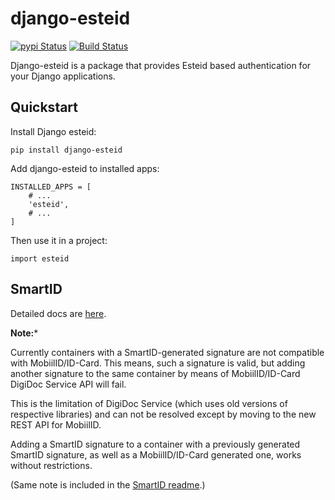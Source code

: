 # django-esteid

[![pypi Status](https://badge.fury.io/py/django-esteid.png)](https://badge.fury.io/py/django-esteid)
[![Build Status](https://travis-ci.org/thorgate/django-esteid.svg?branch=master)](https://travis-ci.org/thorgate/django-esteid)

Django-esteid is a package that provides Esteid based authentication for your Django applications.

## Quickstart

Install Django esteid:

    pip install django-esteid

Add django-esteid to installed apps:

    INSTALLED_APPS = [
        # ...
        'esteid',
        # ...
    ]

Then use it in a project:

    import esteid

## SmartID

Detailed docs are [here](esteid/smartid/README.md).

**Note:***

Currently containers with a SmartID-generated signature are not compatible with MobiilID/ID-Card.
This means, such a signature is valid, but adding another signature to the same container
by means of MobiilID/ID-Card DigiDoc Service API will fail. 

This is the limitation of DigiDoc Service (which uses old versions of 
respective libraries) and can not be resolved except by moving to the new REST API for MobiilID. 

Adding a SmartID signature to a container with a previously generated SmartID signature, 
as well as a MobiilID/ID-Card generated one, works without restrictions.

(Same note is included in the [SmartID readme](esteid/smartid/README.md).)
